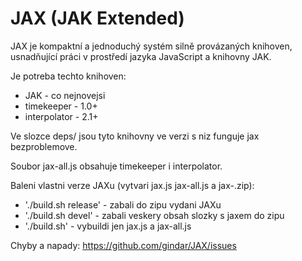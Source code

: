JAX (JAK Extended)
===
JAX je kompaktní a jednoduchý systém silně provázaných knihoven, usnadňující práci v prostředí jazyka JavaScript a knihovny JAK.


Je potreba techto knihoven: 
 - JAK - co nejnovejsi
 - timekeeper - 1.0+
 - interpolator - 2.1+


Ve slozce deps/ jsou tyto knihovny ve verzi s niz funguje jax bezproblemove.

Soubor jax-all.js obsahuje timekeeper i interpolator.

Baleni vlastni verze JAXu (vytvari jax.js jax-all.js a jax-<verze>.zip):
 - './build.sh release' - zabali do zipu vydani JAXu
 - './build.sh devel' - zabali veskery obsah slozky s jaxem do zipu
 - './build.sh' - vybuildi jen jax.js a jax-all.js
  
Chyby a napady: https://github.com/gindar/JAX/issues

